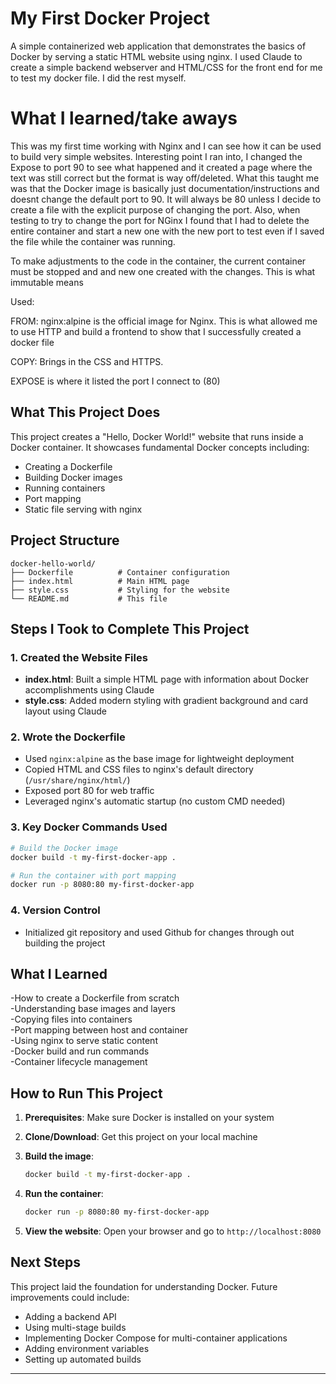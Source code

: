 # My First Docker Project

A simple containerized web application that demonstrates the basics of Docker by serving a static HTML website using nginx. I used Claude to create a simple backend webserver and HTML/CSS for the front end for me to test my docker file. I did the rest myself.

# What I learned/take aways
This was my first time working with Nginx and I can see how it can be used to build very simple websites. Interesting point I ran into, I changed the Expose to port 90 to see what happened and it created a page where the text was still correct but the format is way off/deleted. What this taught me was that the Docker image is basically just documentation/instructions and doesnt change the default port to 90. It will always be 80 unless I decide to create a file with the explicit purpose of changing the port. Also, when testing to try to change the port for NGinx I found that I had to delete the entire container and start a new one with the new port to test even if I saved the file while the container was running. 

To make adjustments to the code in the container, the current container must be stopped and and new one created with the changes. This is what immutable means


Used:

FROM: nginx:alpine is the official image for Nginx. This is what allowed me to use HTTP and build a frontend to show that I successfully created a docker file

COPY: Brings in the CSS and HTTPS.

EXPOSE is where it listed the port I connect to (80)

## What This Project Does

This project creates a "Hello, Docker World!" website that runs inside a Docker container. It showcases fundamental Docker concepts including:
- Creating a Dockerfile
- Building Docker images
- Running containers
- Port mapping
- Static file serving with nginx

## Project Structure

```
docker-hello-world/
├── Dockerfile          # Container configuration
├── index.html          # Main HTML page
├── style.css           # Styling for the website
└── README.md           # This file
```

## Steps I Took to Complete This Project

### 1. Created the Website Files
- **index.html**: Built a simple HTML page with information about Docker accomplishments using Claude
- **style.css**: Added modern styling with gradient background and card layout using Claude

### 2. Wrote the Dockerfile
- Used `nginx:alpine` as the base image for lightweight deployment
- Copied HTML and CSS files to nginx's default directory (`/usr/share/nginx/html/`)
- Exposed port 80 for web traffic
- Leveraged nginx's automatic startup (no custom CMD needed)

### 3. Key Docker Commands Used
```bash
# Build the Docker image
docker build -t my-first-docker-app .

# Run the container with port mapping
docker run -p 8080:80 my-first-docker-app
```

### 4. Version Control
- Initialized git repository and used Github for changes through out building the project

## What I Learned

 -How to create a Dockerfile from scratch  
 -Understanding base images and layers  
 -Copying files into containers  
 -Port mapping between host and container  
 -Using nginx to serve static content  
 -Docker build and run commands  
 -Container lifecycle management  

## How to Run This Project

1. **Prerequisites**: Make sure Docker is installed on your system

2. **Clone/Download**: Get this project on your local machine

3. **Build the image**:
   ```bash
   docker build -t my-first-docker-app .
   ```

4. **Run the container**:
   ```bash
   docker run -p 8080:80 my-first-docker-app
   ```

5. **View the website**: Open your browser and go to `http://localhost:8080`

## Next Steps

This project laid the foundation for understanding Docker. Future improvements could include:
- Adding a backend API
- Using multi-stage builds
- Implementing Docker Compose for multi-container applications
- Adding environment variables
- Setting up automated builds

---
